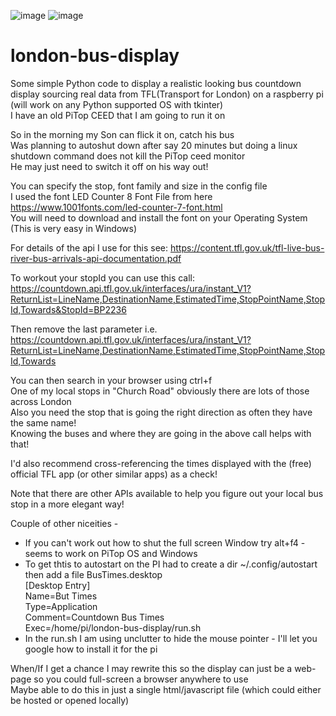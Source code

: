 
![image](https://github.com/nigelthesquirrel/london-bus-display/assets/65233876/f4a0e7e1-e65c-44e3-9c35-0148c4109ceb)
![image](https://github.com/nigelthesquirrel/london-bus-display/assets/65233876/87c92b91-0f73-47ab-bff4-cc1c69a4b218)


# london-bus-display
Some simple Python code to display a realistic looking bus countdown display sourcing real data from TFL(Transport for London) on a raspberry pi (will work on any Python supported OS with tkinter)  
I have an old PiTop CEED that I am going to run it on  

So in the morning my Son can flick it on, catch his bus   
Was planning to autoshut down after say 20 minutes but doing a linux shutdown command does not kill the PiTop ceed monitor  
He may just need to switch it off on his way out!  

You can specify the stop, font family and size in the config file  
I used the font LED Counter 8 Font File from here https://www.1001fonts.com/led-counter-7-font.html  
You will need to download and install the font on your Operating System (This is very easy in Windows)  

For details of the api I use for this see: https://content.tfl.gov.uk/tfl-live-bus-river-bus-arrivals-api-documentation.pdf  

To workout your stopId you can use this call:  
https://countdown.api.tfl.gov.uk/interfaces/ura/instant_V1?ReturnList=LineName,DestinationName,EstimatedTime,StopPointName,StopId,Towards&StopId=BP2236  

Then remove the last parameter i.e.  
https://countdown.api.tfl.gov.uk/interfaces/ura/instant_V1?ReturnList=LineName,DestinationName,EstimatedTime,StopPointName,StopId,Towards  

You can then search in your browser using ctrl+f  
One of my local stops in "Church Road" obviously there are lots of those across London  
Also you need the stop that is going the right direction as often they have the same name!  
Knowing the buses and where they are going in the above call helps with that!  

I'd also recommend cross-referencing the times displayed with the (free) official TFL app (or other similar apps)  as a check!  
  
Note that there are other APIs available to help you figure out your local bus stop in a more elegant way!  
  
Couple of other niceities - 
* If you can't work out how to shut the full screen Window try alt+f4 - seems to work on PiTop OS and Windows  
* To get thtis to autostart on the PI had to create a dir ~/.config/autostart then add a file BusTimes.desktop  
  [Desktop Entry]  
  Name=But Times  
  Type=Application  
  Comment=Countdown Bus Times  
  Exec=/home/pi/london-bus-display/run.sh  
* In the run.sh I am using unclutter to hide the mouse pointer - I'll let you google how to install it for the pi  
  
When/If I get a chance I may rewrite this so the display can just be a web-page so you could full-screen a browser anywhere to use  
Maybe able to do this in just a single html/javascript file (which could either be hosted or opened locally)  
